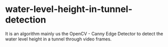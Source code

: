 # water-level-height-in-tunnel-detection
It is an algorithm mainly us the OpenCV - Canny Edge Detector to detect the water level height in a tunnel through video frames.

